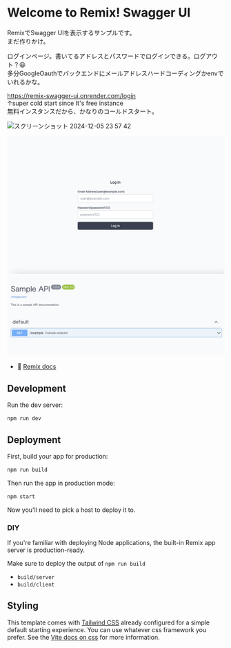 # Welcome to Remix! Swagger UI

RemixでSwagger UIを表示するサンプルです。  
まだ作りかけ。  

ログインページ。書いてるアドレスとパスワードでログインできる。ログアウト？😆    
多分GoogleOauthでバックエンドにメールアドレスハードコーディングかenvでいれるかな。  
    
https://remix-swagger-ui.onrender.com/login  
↑super cold start since It's free instance  
無料インスタンスだから、かなりのコールドスタート。  

<img width="768" alt="スクリーンショット 2024-12-05 23 57 42" src="https://github.com/user-attachments/assets/340933f0-77cb-4b14-9eac-1308ddd19b05">

![alt text](readmeAssets/login.png)
![alt text](readmeAssets/swagger.png)

- 📖 [Remix docs](https://remix.run/docs)

## Development

Run the dev server:

```shellscript
npm run dev
```

## Deployment

First, build your app for production:

```sh
npm run build
```

Then run the app in production mode:

```sh
npm start
```

Now you'll need to pick a host to deploy it to.

### DIY

If you're familiar with deploying Node applications, the built-in Remix app server is production-ready.

Make sure to deploy the output of `npm run build`

- `build/server`
- `build/client`

## Styling

This template comes with [Tailwind CSS](https://tailwindcss.com/) already configured for a simple default starting experience. You can use whatever css framework you prefer. See the [Vite docs on css](https://vitejs.dev/guide/features.html#css) for more information.
